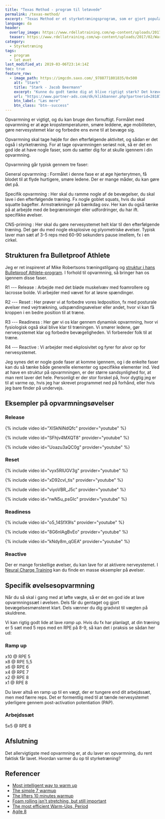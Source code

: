 ```yaml
---
title: "Texas Method - program til letøvede"
permalink: /texas-method/
excerpt: "Texas Method er et styrketræningsprogram, som er gjort populært af Glenn Pendlay og Mark Rippetoe. Programmet er målrettet folk, der har løftet før."
language: da
header:
  overlay_image: https://www.rdellatraining.com/wp-content/uploads/2017/02/Warm-up-1.jpg
  teaser: https://www.rdellatraining.com/wp-content/uploads/2017/02/Warm-up-1.jpg
category:
  - Styrketræning
tags:
  - program
  - let øvet
last_modified_at: 2019-03-06T23:14:14Z
toc: true
feature_row:
  - image_path: https://imgcdn.saxo.com/_9788771801835/0x500
    alt: "Stærk"
    title: "Stærk - Jacob Beermann"
    excerpt: "Kunne du godt tænke dig at blive rigtigt stærk? Det kræver den rette hjælp, og den kan du heldigvis få af Jacob Beermann med bogen \"Stærk\". Her får du en god og grundig introduktion til hvordan man styrketræner bedst."
    url: "https://www.partner-ads.com/dk/klikbanner.php?partnerid=28187&bannerid=43264&htmlurl=https://www.saxo.com/dk/staerk_jacob-beermann_haeftet_9788771801835"
    btn_label: "Læs mere"
    btn_class: "btn--success"
---
```


Opvarmning er vigtigt, og du kan bruge den fornuftigt. Formålet med opvarmning er at øge kropstemperaturen, smøre leddene, øge mobiliteten, gøre nervesystemet klar og forbedre ens evne til at bevæge sig.

Opvarmning skal tage højde for den efterfølgende aktivitet, og sådan er det også i styrketræning. For at tage opvarmningen seriøst nok, så er det en god ide at have nogle faser, som du sætter dig for at skulle igennem i din opvarmning.

Opvarmning går typisk gennem tre faser:

General opvarmning
: Formålet i denne fase er at øge hjerterytmen, få blodet til at flyde hurtigere, smøre ledene. Der er mange måder, du kan gøre det på.

Specifik opvarmning
: Her skal du ramme nogle af de bevægelser, du skal lave i den efterfølgende træning. Fx nogle goblet squats, hvis du skal squatte bagefter. Armstrækninger på bænkdag osv. Her kan du også tænke på at arbejde med de begrænsninger eller udfordringer, du har ift. specifikke øvelser.

CNS-priming
: Her skal du gøre nervesystemet helt klar til den efterfølgende træning. Det gør du med nogle eksplosive og plyometriske øvelser. Typisk laver man sæt af 3-5 reps med 60-90 sekunders pause imellem, fx i en cirkel.

## Strukturen fra Bulletproof Athlete

Jeg er ret inspireret af Mike Robertsons træningstilgang og [struktur i hans Bulletproof Athlete-program](/artikel/bulletproof-athlete). I forhold til opvarmning, så bringer han os igennem disse faser.

R1 --- Release
: Arbejde med det bløde muskelvæv med foamrollere og lacrosse bolde. Vi arbejder med vævet for at løsne spændinger.

R2 --- Reset
: Her prøver vi at forbedre vores ledposition, fx med posturale øvelser med vejrtrækning, udspændingsøvelser eller andet, hvor vi kan få kroppen i en bedre position til at træne.

R3 --- Readiness
: Her gør vi os klar gennem dynamisk opvarmning, hvor vi fysiologisk også skal blive klar til træningen. Vi smører ledene, gør nervesystemet klar og forbedre bevægeligheden. Vi forbereder folk til at træne.

R4 --- Reactive
: Vi arbejder med ekplosivitet og fyrer for alvor op for nervesystemet.

Jeg synes det er nogle gode faser at komme igennem, og i de enkelte faser kan du så tænke både generelle elementer og specifikke elementer ind. Ved at have en struktur på opvarmningen, er der større sandsynlighed for, at man rent laver det hele. Personligt er der stor forskel på, hvor dygtig jeg er til at varme op, hvis jeg har skrevet programmet ned på forhånd, eller hvis jeg bare finder på undervejs.

## Eksempler på opvarmningsøvelser

### Release

{% include video id="XlSkNiNdQfc" provider="youtube" %}

{% include video id="SFhjv4MXQT8" provider="youtube" %}

{% include video id="Uoazu3aQC0g" provider="youtube" %}

### Reset

{% include video id="vyx5RlUGV3g" provider="youtube" %}

{% include video id="xD92cvl_tis" provider="youtube" %}

{% include video id="viyoVBR_J5c" provider="youtube" %}

{% include video id="rwN5u_psGIc" provider="youtube" %}

### Readiness

{% include video id="o5_14SfX9Is" provider="youtube" %}

{% include video id="8G6nIAgBvEo" provider="youtube" %}

{% include video id="kNdy8m_qGEA" provider="youtube" %}

### Reactive

Der er mange forskellige øvelser, du kan lave for at aktivere nerveystemet. I [Neural Charge Training](https://www.t-nation.com/workouts/neural-charge-training) kan du finde en masse eksempler på øvelser.

## Specifik øvelsesopvarmning

Når du så skal i gang med at løfte vægte, så er det en god ide at lave opvarmningssæt i øvelsen. Dels får du gentaget og gjort bevægelsesmønsteret klart. Dels vænner du dig gradvist til vægten på skuldrene.

Vi kan rigtig godt lide at lave _ramp up_. Hvis du fx har planlagt, at din træning er 5 sæt med 5 reps med en RPE på 8-9, så kan det i praksis se sådan her ud:

### Ramp up

x10 @ RPE 5  
x8 @ RPE 5,5  
x6 @ RPE 6  
x4 @ RPE 7  
x2 @ RPE 8  
x1 @ RPE 8

Du laver altså en ramp up til en vægt, der er tungere end dit arbejdssæt, men med færre reps. Det er formentlig med til at tænde nervesystemet yderligere gennem post-activation potentiation (PAP).

### Arbejdssæt

5x5 @ RPE 8

## Afslutning

Det allervigtigste med opvarmning er, at du laver en opvarmning, du rent faktisk får lavet. Hvordan varmer du op til styrketræning?

## Referencer

- [Most intelligent way to warm up](https://www.t-nation.com/training/most-intelligent-way-to-warm-up)
- [The simple 7 warmup](https://www.t-nation.com/training/the-simple-7-warm-up)
- [The lifters 10 minutes warmup](https://www.t-nation.com/training/tip-the-lifters-10-minute-warm-up)
- [Foam rolling isn't stretching, but still important](https://deansomerset.com/foam-rolling-isnt-stretching-still-important/)
- [The most efficient Warm-Ups, Period](https://www.t-nation.com/training/the-most-efficient-warm-ups-period)
- [Agile 8](https://breakingmuscle.com/fitness/warm-up-quickly-with-the-agile-8-routine)
